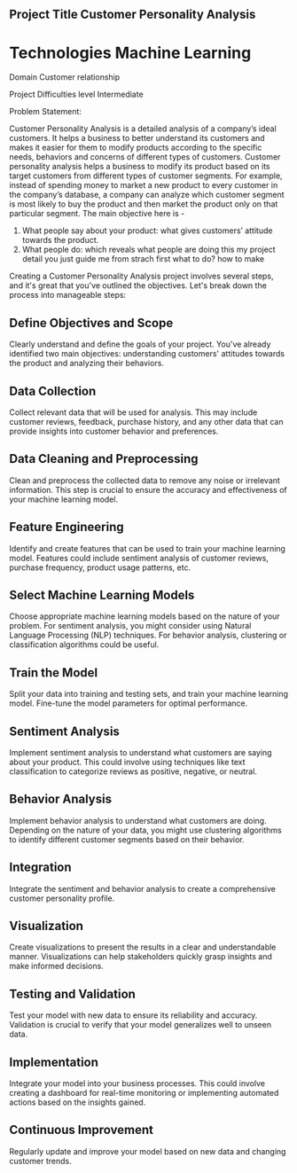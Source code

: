 ## Project Title Customer Personality Analysis

# Technologies Machine Learning
Domain Customer relationship

Project Difficulties level Intermediate

Problem Statement:

Customer Personality Analysis is a detailed analysis of a company’s ideal customers. It
helps a business to better understand its customers and makes it easier for them to
modify products according to the specific needs, behaviors and concerns of different
types of customers.
Customer personality analysis helps a business to modify its product based on its target
customers from different types of customer segments. For example, instead of spending
money to market a new product to every customer in the company’s database, a
company can analyze which customer segment is most likely to buy the product and then
market the product only on that particular segment.
The main objective here is -
1. What people say about your product: what gives customers’ attitude towards the
product.
2. What people do: which reveals what people are doing  this my project detail you just guide me from strach first what to do? how to make

Creating a Customer Personality Analysis project involves several steps, and it's great that you've outlined the objectives. Let's break down the process into manageable steps:

## Define Objectives and Scope
Clearly understand and define the goals of your project. You've already identified two main objectives: understanding customers' attitudes towards the product and analyzing their behaviors.

## Data Collection
Collect relevant data that will be used for analysis. This may include customer reviews, feedback, purchase history, and any other data that can provide insights into customer behavior and preferences.

## Data Cleaning and Preprocessing
Clean and preprocess the collected data to remove any noise or irrelevant information. This step is crucial to ensure the accuracy and effectiveness of your machine learning model.

## Feature Engineering
Identify and create features that can be used to train your machine learning model. Features could include sentiment analysis of customer reviews, purchase frequency, product usage patterns, etc.

## Select Machine Learning Models
Choose appropriate machine learning models based on the nature of your problem. For sentiment analysis, you might consider using Natural Language Processing (NLP) techniques. For behavior analysis, clustering or classification algorithms could be useful.

## Train the Model
Split your data into training and testing sets, and train your machine learning model. Fine-tune the model parameters for optimal performance.

## Sentiment Analysis
Implement sentiment analysis to understand what customers are saying about your product. This could involve using techniques like text classification to categorize reviews as positive, negative, or neutral.

## Behavior Analysis
Implement behavior analysis to understand what customers are doing. Depending on the nature of your data, you might use clustering algorithms to identify different customer segments based on their behavior.

## Integration
Integrate the sentiment and behavior analysis to create a comprehensive customer personality profile.

## Visualization
Create visualizations to present the results in a clear and understandable manner. Visualizations can help stakeholders quickly grasp insights and make informed decisions.

## Testing and Validation
Test your model with new data to ensure its reliability and accuracy. Validation is crucial to verify that your model generalizes well to unseen data.

## Implementation
Integrate your model into your business processes. This could involve creating a dashboard for real-time monitoring or implementing automated actions based on the insights gained.

## Continuous Improvement
Regularly update and improve your model based on new data and changing customer trends.